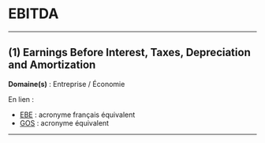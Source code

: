 # EBITDA

--------------------

## (1) Earnings Before Interest, Taxes, Depreciation and Amortization

**Domaine(s)** : Entreprise / Économie

En lien :

+ [EBE](ebe.md) : acronyme français équivalent
+ [GOS](../G/gos.md) : acronyme équivalent

--------------------